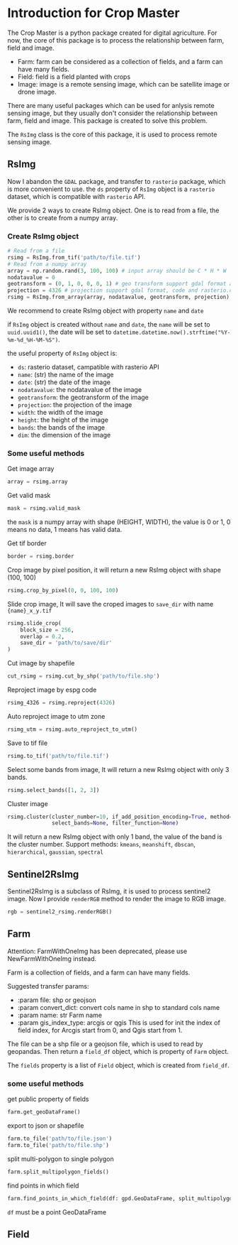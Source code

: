 # Introduction for Crop Master

The Crop Master is a python package created for digital agriculture. For now, the core of
this package is to process the relationship between farm, field and image.  

- Farm: farm can be considered as a collection of fields, and a farm can have many fields.
- Field: field is a field planted with crops
- Image: image is a remote sensing image, which can be satellite image or drone image.

There are many useful packages which can be used for anlysis remote sensing image, but they 
usually don't consider the relationship between farm, field and image. This package is created
to solve this problem.

The `RsImg` class is the core of this package, it is used to process remote sensing image.

## RsImg
Now I abandon the `GDAL` package, and transfer to `rasterio` package, which is more convenient to use.
the `ds` property of `RsImg` object is a `rasterio` dataset, which is compatible with `rasterio` API.

We provide 2 ways to create RsImg object. One is to read from a file, the other is to create from a numpy array.

### Create RsImg object

```python
# Read from a file
rsimg = RsImg.from_tif('path/to/file.tif')
# Read from a numpy array
array = np.random.rand(3, 100, 100) # input array should be C * H * W
nodatavalue = 0
geotransform = (0, 1, 0, 0, 0, 1) # geo transform support gdal format and affine format
projection = 4326 # projection support gdal format, code and rasterio.crs.CRS format
rsimg = RsImg.from_array(array, nodatavalue, geotransform, projection)
```

We recommend to create RsImg object with property `name` and `date`


if `RsImg` object is created without `name` and `date`, the `name` will be set to `uuid.uuid1()`, 
the date will be set to `datetime.datetime.now().strftime("%Y-%m-%d_%H-%M-%S")`.

the useful property of `RsImg` object is:

- `ds`: rasterio dataset, campatible with rasterio API
- `name`: (str) the name of the image
- `date`: (str) the date of the image
- `nodatavalue`: the nodatavalue of the image
- `geotransform`: the geotransform of the image
- `projection`: the projection of the image
- `width`: the width of the image
- `height`: the height of the image
- `bands`: the bands of the image
- `dim`: the dimension of the image

### Some useful methods

Get image array

```python
array = rsimg.array
```

Get valid mask

```python
mask = rsimg.valid_mask
```
the `mask` is a numpy array with shape (HEIGHT, WIDTH), the value is 0 or 1, 0 means no data, 1 means has valid data.

Get tif border

```python
border = rsimg.border
```

Crop image by pixel position, it will return a new RsImg object with shape (100, 100)

```python
rsimg.crop_by_pixel(0, 0, 100, 100)
```


Slide crop image, It will save the croped images to `save_dir` with name `{name}_x_y.tif`


```python
rsimg.slide_crop(
    block_size = 256,
    overlap = 0.2,
    save_dir = 'path/to/save/dir'
)
```


Cut image by shapefile

```python
cut_rsimg = rsimg.cut_by_shp('path/to/file.shp')
```

Reproject image by espg code

```python
rsimg_4326 = rsimg.reproject(4326)
```

Auto reproject image to utm zone

```python
rsimg_utm = rsimg.auto_reproject_to_utm()
```






Save to tif file

```python
rsimg.to_tif('path/to/file.tif')
```

Select some bands from image, It will return a new RsImg object with only 3 bands.

```python
rsimg.select_bands([1, 2, 3])
```


Cluster image

```python
rsimg.cluster(cluster_number=10, if_add_position_encoding=True, method='kmeans', 
              select_bands=None, filter_function=None)
```
It will return a new RsImg object with only 1 band, the value of the band is the cluster number.
Support methods: `kmeans`, `meanshift`, `dbscan`, `hierarchical`, `gaussian`, `spectral`


## Sentinel2RsImg

Sentinel2RsImg is a subclass of RsImg, it is used to process sentinel2 image.
Now I provide `renderRGB` method to render the image to RGB image.

```python
rgb = sentinel2_rsimg.renderRGB()
```


## Farm

Attention: FarmWithOneImg has been deprecated, please use NewFarmWithOneImg instead.

Farm is a collection of fields, and a farm can have many fields.

Suggested transfer params:

- :param file: shp or geojson
- :param convert_dict: convert cols name in shp to standard cols name
- :param name: str Farm name
- :param gis_index_type: arcgis or qgis  This is used for init the index of field index,
for Arcgis start from 0, and Qgis start from 1.

The file can be a shp file or a geojson file, which is used to read by geopandas.
Then return a `field_df` object, which is property of `Farm` object.

The `fields` property is a list of `Field` object, which is created from `field_df`.



### some useful methods

get public property of fields
```python
farm.get_geoDataFrame()
```

export to json or shapefile

```python
farm.to_file('path/to/file.json')
farm.to_file('path/to/file.shp')
```

split multi-polygon to single polygon

```python
farm.split_multipolygon_fields()
```

find points in which field

```python
farm.find_points_in_which_field(df: gpd.GeoDataFrame, split_multipolygon: bool)
```
`df` must be a point GeoDataFrame




## Field



